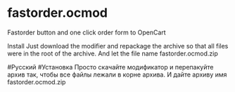 # fastorder.ocmod
Fastorder button and one click order form to OpenCart

Install
Just download the modifier and repackage the archive so that all files were in the root of the archive. And let the file name fastorder.ocmod.zip


#Русский
#Установка
Просто скачайте модификатор и перепакуйте архив так, чтобы все файлы лежали в корне архива. И дайте архиву имя fastorder.ocmod.zip
